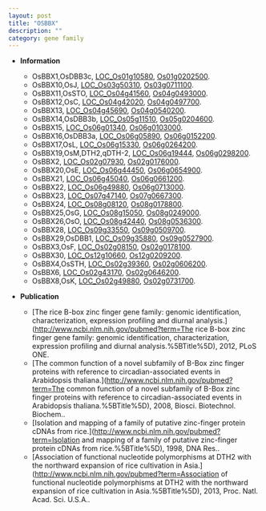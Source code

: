 ```yaml
---
layout: post
title: "OSBBX"
description: ""
category: gene family
---
```


* **Information**  
    + OsBBX1,OsDBB3c, [LOC_Os01g10580](http://rice.uga.edu/cgi-bin/ORF_infopage.cgi?orf=LOC_Os01g10580), [Os01g0202500](http://rapdb.dna.affrc.go.jp/viewer/gbrowse_details/irgsp1?name=Os01g0202500).
    + OsBBX10,OsJ, [LOC_Os03g50310](http://rice.uga.edu/cgi-bin/ORF_infopage.cgi?orf=LOC_Os03g50310), [Os03g0711100](http://rapdb.dna.affrc.go.jp/viewer/gbrowse_details/irgsp1?name=Os03g0711100).
    + OsBBX11,OsSTO, [LOC_Os04g41560](http://rice.uga.edu/cgi-bin/ORF_infopage.cgi?orf=LOC_Os04g41560), [Os04g0493000](http://rapdb.dna.affrc.go.jp/viewer/gbrowse_details/irgsp1?name=Os04g0493000).
    + OsBBX12,OsC, [LOC_Os04g42020](http://rice.uga.edu/cgi-bin/ORF_infopage.cgi?orf=LOC_Os04g42020), [Os04g0497700](http://rapdb.dna.affrc.go.jp/viewer/gbrowse_details/irgsp1?name=Os04g0497700).
    + OsBBX13, [LOC_Os04g45690](http://rice.uga.edu/cgi-bin/ORF_infopage.cgi?orf=LOC_Os04g45690), [Os04g0540200](http://rapdb.dna.affrc.go.jp/viewer/gbrowse_details/irgsp1?name=Os04g0540200).
    + OsBBX14,OsDBB3b, [LOC_Os05g11510](http://rice.uga.edu/cgi-bin/ORF_infopage.cgi?orf=LOC_Os05g11510), [Os05g0204600](http://rapdb.dna.affrc.go.jp/viewer/gbrowse_details/irgsp1?name=Os05g0204600).
    + OsBBX15, [LOC_Os06g01340](http://rice.uga.edu/cgi-bin/ORF_infopage.cgi?orf=LOC_Os06g01340), [Os06g0103000](http://rapdb.dna.affrc.go.jp/viewer/gbrowse_details/irgsp1?name=Os06g0103000).
    + OsBBX16,OsDBB3a, [LOC_Os06g05890](http://rice.uga.edu/cgi-bin/ORF_infopage.cgi?orf=LOC_Os06g05890), [Os06g0152200](http://rapdb.dna.affrc.go.jp/viewer/gbrowse_details/irgsp1?name=Os06g0152200).
    + OsBBX17,OsL, [LOC_Os06g15330](http://rice.uga.edu/cgi-bin/ORF_infopage.cgi?orf=LOC_Os06g15330), [Os06g0264200](http://rapdb.dna.affrc.go.jp/viewer/gbrowse_details/irgsp1?name=Os06g0264200).
    + OsBBX19,OsM,DTH2,qDTH-2, [LOC_Os06g19444](http://rice.uga.edu/cgi-bin/ORF_infopage.cgi?orf=LOC_Os06g19444), [Os06g0298200](http://rapdb.dna.affrc.go.jp/viewer/gbrowse_details/irgsp1?name=Os06g0298200).
    + OsBBX2, [LOC_Os02g07930](http://rice.uga.edu/cgi-bin/ORF_infopage.cgi?orf=LOC_Os02g07930), [Os02g0176000](http://rapdb.dna.affrc.go.jp/viewer/gbrowse_details/irgsp1?name=Os02g0176000).
    + OsBBX20,OsE, [LOC_Os06g44450](http://rice.uga.edu/cgi-bin/ORF_infopage.cgi?orf=LOC_Os06g44450), [Os06g0654900](http://rapdb.dna.affrc.go.jp/viewer/gbrowse_details/irgsp1?name=Os06g0654900).
    + OsBBX21, [LOC_Os06g45040](http://rice.uga.edu/cgi-bin/ORF_infopage.cgi?orf=LOC_Os06g45040), [Os06g0661200](http://rapdb.dna.affrc.go.jp/viewer/gbrowse_details/irgsp1?name=Os06g0661200).
    + OsBBX22, [LOC_Os06g49880](http://rice.uga.edu/cgi-bin/ORF_infopage.cgi?orf=LOC_Os06g49880), [Os06g0713000](http://rapdb.dna.affrc.go.jp/viewer/gbrowse_details/irgsp1?name=Os06g0713000).
    + OsBBX23, [LOC_Os07g47140](http://rice.uga.edu/cgi-bin/ORF_infopage.cgi?orf=LOC_Os07g47140), [Os07g0667300](http://rapdb.dna.affrc.go.jp/viewer/gbrowse_details/irgsp1?name=Os07g0667300).
    + OsBBX24, [LOC_Os08g08120](http://rice.uga.edu/cgi-bin/ORF_infopage.cgi?orf=LOC_Os08g08120), [Os08g0178800](http://rapdb.dna.affrc.go.jp/viewer/gbrowse_details/irgsp1?name=Os08g0178800).
    + OsBBX25,OsG, [LOC_Os08g15050](http://rice.uga.edu/cgi-bin/ORF_infopage.cgi?orf=LOC_Os08g15050), [Os08g0249000](http://rapdb.dna.affrc.go.jp/viewer/gbrowse_details/irgsp1?name=Os08g0249000).
    + OsBBX26,OsO, [LOC_Os08g42440](http://rice.uga.edu/cgi-bin/ORF_infopage.cgi?orf=LOC_Os08g42440), [Os08g0536300](http://rapdb.dna.affrc.go.jp/viewer/gbrowse_details/irgsp1?name=Os08g0536300).
    + OsBBX28, [LOC_Os09g33550](http://rice.uga.edu/cgi-bin/ORF_infopage.cgi?orf=LOC_Os09g33550), [Os09g0509700](http://rapdb.dna.affrc.go.jp/viewer/gbrowse_details/irgsp1?name=Os09g0509700).
    + OsBBX29,OsDBB1, [LOC_Os09g35880](http://rice.uga.edu/cgi-bin/ORF_infopage.cgi?orf=LOC_Os09g35880), [Os09g0527900](http://rapdb.dna.affrc.go.jp/viewer/gbrowse_details/irgsp1?name=Os09g0527900).
    + OsBBX3,OsF, [LOC_Os02g08150](http://rice.uga.edu/cgi-bin/ORF_infopage.cgi?orf=LOC_Os02g08150), [Os02g0178100](http://rapdb.dna.affrc.go.jp/viewer/gbrowse_details/irgsp1?name=Os02g0178100).
    + OsBBX30, [LOC_Os12g10660](http://rice.uga.edu/cgi-bin/ORF_infopage.cgi?orf=LOC_Os12g10660), [Os12g0209200](http://rapdb.dna.affrc.go.jp/viewer/gbrowse_details/irgsp1?name=Os12g0209200).
    + OsBBX4,OsSTH, [LOC_Os02g39360](http://rice.uga.edu/cgi-bin/ORF_infopage.cgi?orf=LOC_Os02g39360), [Os02g0606200](http://rapdb.dna.affrc.go.jp/viewer/gbrowse_details/irgsp1?name=Os02g0606200).
    + OsBBX6, [LOC_Os02g43170](http://rice.uga.edu/cgi-bin/ORF_infopage.cgi?orf=LOC_Os02g43170), [Os02g0646200](http://rapdb.dna.affrc.go.jp/viewer/gbrowse_details/irgsp1?name=Os02g0646200).
    + OsBBX8,OsK, [LOC_Os02g49880](http://rice.uga.edu/cgi-bin/ORF_infopage.cgi?orf=LOC_Os02g49880), [Os02g0731700](http://rapdb.dna.affrc.go.jp/viewer/gbrowse_details/irgsp1?name=Os02g0731700).

* **Publication**  
    + [The rice B-box zinc finger gene family: genomic identification, characterization, expression profiling and diurnal analysis.](http://www.ncbi.nlm.nih.gov/pubmed?term=The rice B-box zinc finger gene family: genomic identification, characterization, expression profiling and diurnal analysis.%5BTitle%5D), 2012, PLoS ONE.
    + [The common function of a novel subfamily of B-Box zinc finger proteins with reference to circadian-associated events in Arabidopsis thaliana.](http://www.ncbi.nlm.nih.gov/pubmed?term=The common function of a novel subfamily of B-Box zinc finger proteins with reference to circadian-associated events in Arabidopsis thaliana.%5BTitle%5D), 2008, Biosci. Biotechnol. Biochem..
    + [Isolation and mapping of a family of putative zinc-finger protein cDNAs from rice.](http://www.ncbi.nlm.nih.gov/pubmed?term=Isolation and mapping of a family of putative zinc-finger protein cDNAs from rice.%5BTitle%5D), 1998, DNA Res..
    + [Association of functional nucleotide polymorphisms at DTH2 with the northward expansion of rice cultivation in Asia.](http://www.ncbi.nlm.nih.gov/pubmed?term=Association of functional nucleotide polymorphisms at DTH2 with the northward expansion of rice cultivation in Asia.%5BTitle%5D), 2013, Proc. Natl. Acad. Sci. U.S.A..


